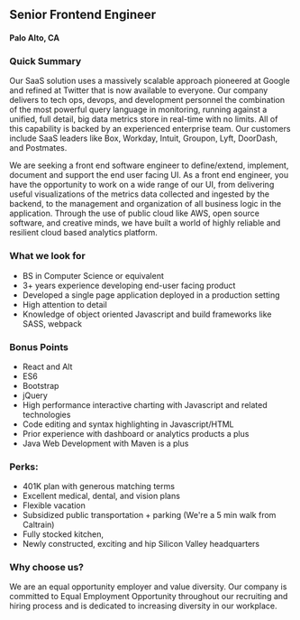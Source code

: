 ## Senior Frontend Engineer
#### Palo Alto, CA

### Quick Summary
Our SaaS solution uses a massively scalable approach pioneered at Google and refined at Twitter that is now available to everyone. Our company delivers to tech ops, devops, and development personnel the combination of the most powerful query language in monitoring, running against a unified, full detail, big data metrics store in real-time with no limits. All of this capability is backed by an experienced enterprise team. Our customers include SaaS leaders like Box, Workday, Intuit, Groupon, Lyft, DoorDash, and Postmates.

We are seeking a front end software engineer to define/extend, implement, document and support the end user facing UI. As a front end engineer, you have the opportunity to work on a wide range of our UI, from delivering useful visualizations of the metrics data collected and ingested by the backend, to the management and organization of all business logic in the application. Through the use of public cloud like AWS, open source software, and creative minds, we have built a world of highly reliable and resilient cloud based analytics platform.

### What we look for
+	BS in Computer Science or equivalent
+	3+ years experience developing end-user facing product
+	Developed a single page application deployed in a production setting
+	High attention to detail
+	Knowledge of object oriented Javascript and build frameworks like SASS, webpack

### Bonus Points
+	React and Alt
+	ES6
+	Bootstrap
+	jQuery
+	High performance interactive charting with Javascript and related technologies
+	Code editing and syntax highlighting in Javascript/HTML
+	Prior experience with dashboard or analytics products a plus
+	Java Web Development with Maven is a plus

### Perks:
+	401K plan with generous matching terms
+	Excellent medical, dental, and vision plans
+	Flexible vacation
+	Subsidized public transportation + parking (We're a 5 min walk from Caltrain)
+	Fully stocked kitchen,
+	Newly constructed, exciting and hip Silicon Valley headquarters

### Why choose us?
We are an equal opportunity employer and value diversity. Our company is committed to Equal Employment Opportunity throughout our recruiting and hiring process and is dedicated to increasing diversity in our workplace.
